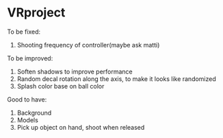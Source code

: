 # VRproject

To be fixed:
1. Shooting frequency of controller(maybe ask matti)

To be improved:
1. <DONE> Soften shadows to improve performance
2. <DONE> Random decal rotation along the axis, to make it looks like randomized
3. <DONE> Splash color base on ball color

Good to have:
1. Background
2. <Done> Models
3. Pick up object on hand, shoot when released

